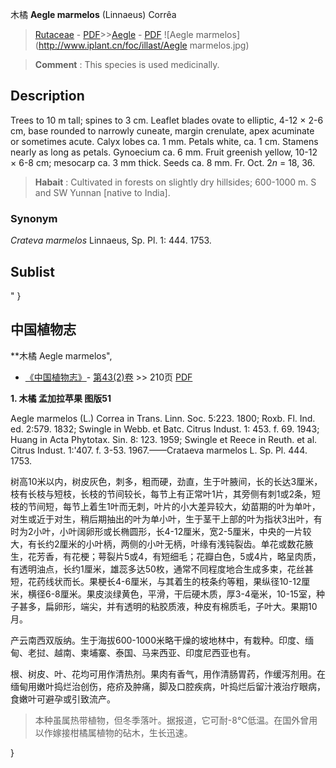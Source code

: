 木橘  **Aegle marmelos** (Linnaeus) Corrêa

> [Rutaceae](http://www.iplant.cn/info/Rutaceae?t=foc) - [PDF](http://www.iplant.cn/foc/pdf/Rutaceae.pdf)>>[Aegle](Aegle-木橘属.md) - [PDF](http://www.iplant.cn/foc/pdf/Aegle.pdf)
![Aegle marmelos](http://www.iplant.cn/foc/illast/Aegle marmelos.jpg)


> **Comment** : 
> This species is used medicinally.

## Description

Trees to 10 m tall; spines to 3 cm. Leaflet blades ovate to elliptic, 4-12 × 2-6 cm, base rounded to narrowly cuneate, margin crenulate, apex acuminate or sometimes acute. Calyx lobes ca. 1 mm. Petals white, ca. 1 cm. Stamens nearly as long as petals. Gynoecium ca. 6 mm. Fruit greenish yellow, 10-12 × 6-8 cm; mesocarp ca. 3 mm thick. Seeds ca. 8 mm. Fr. Oct. 2*n* = 18, 36.


> **Habait** : 
> Cultivated in forests on slightly dry hillsides; 600-1000 m. S and SW Yunnan [native to India].

### Synonym
*Crateva marmelos* Linnaeus, Sp. Pl. 1: 444. 1753.


## Sublist
"
}
## 中国植物志

**木橘 Aegle marmelos",

* [《中国植物志》](http://www.iplant.cn/frps)- [第43(2)卷](http://www.iplant.cn/frps/vol/43(2)) >> 210页 [PDF](http://www.iplant.cn/frps/pdf/43(2)/210.PDF)


**1. 木橘 孟加拉苹果 图版51**

Aegle marmelos (L.) Correa in Trans. Linn. Soc. 5:223. 1800; Roxb. Fl. Ind. ed. 2:579. 1832; Swingle in Webb. et Batc. Citrus Indust. 1: 453. f. 69. 1943; Huang in Acta Phytotax. Sin. 8: 123. 1959; Swingle et Reece in Reuth. et al. Citrus Indust. 1:'407. f. 3-53. 1967.——Crataeva marmelos L. Sp. Pl. 444. 1753.

树高10米以内，树皮灰色，刺多，粗而硬，劲直，生于叶腋间，长的长达3厘米，枝有长枝与短枝，长枝的节间较长，每节上有正常叶1片，其旁侧有刺1或2条，短枝的节间短，每节上着生1叶而无刺，叶片的小大差异较大，幼苗期的叶为单叶，对生或近于对生，稍后期抽出的叶为单小叶，生于茎干上部的叶为指状3出叶，有时为2小叶，小叶阔卵形或长椭圆形，长4-12厘米，宽2-5厘米，中央的一片较大，有长约2厘米的小叶柄，两侧的小叶无柄，叶缘有浅钝裂齿。单花或数花腋生，花芳香，有花梗；萼裂片5或4，有短细毛；花瓣白色，5或4片，略呈肉质，有透明油点，长约1厘米，雄蕊多达50枚，通常不同程度地合生成多束，花丝甚短，花药线状而长。果梗长4-6厘米，与其着生的枝条约等粗，果纵径10-12厘米，横径6-8厘米。果皮淡绿黄色，平滑，干后硬木质，厚3-4毫米，10-15室，种子甚多，扁卵形，端尖，并有透明的粘胶质液，种皮有棉质毛，子叶大。果期10月。

产云南西双版纳。生于海拔600-1000米略干燥的坡地林中，有栽种。印度、缅甸、老挝、越南、柬埔寨、泰国、马来西亚、印度尼西亚也有。

根、树皮、叶、花均可用作清热剂。果肉有香气，用作清肠胃药，作缓泻剂用。在缅甸用嫩叶捣烂治创伤，疮疥及肿痛，脚及口腔疾病，叶捣烂后留汁液治疗眼病，食嫩叶可避孕或引致流产。

> 本种虽属热带植物，但冬季落叶。据报道，它可耐-8℃低温。在国外曾用以作嫁接柑橘属植物的砧木，生长迅速。

}